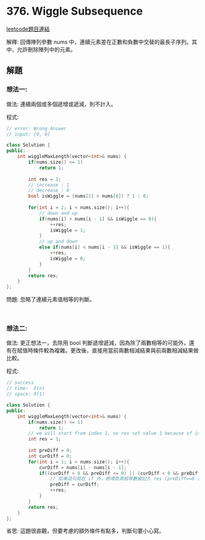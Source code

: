 # 376. Wiggle Subsequence

[leetcode題目連結](https://leetcode.com/problems/wiggle-subsequence/)

解釋: 回傳陣列參數 nums 中，連續元素差在正數和負數中交替的最長子序列。其中，允許刪除陣列中的元素。

## 解題

### 想法一:

做法: 連續兩個或多個遞增或遞減，則不計入。

程式:

```c++
// error: Wrong Answer
// input: [0, 0]

class Solution {
public:
    int wiggleMaxLength(vector<int>& nums) {
        if(nums.size() <= 1)
            return 1;
        
        int res = 2;
        // increase : 1
        // decrease : 0
        bool isWiggle = (nums[1] > nums[0]) ? 1 : 0;
        
        for(int i = 2; i < nums.size(); i++){
            // down and up
            if(nums[i] > nums[i - 1] && isWiggle == 0){
                ++res;
                isWiggle = 1;
            }
            // up and down
            else if(nums[i] < nums[i - 1] && isWiggle == 1){
                ++res;
                isWiggle = 0;
            }
        }
        return res;
    }
};
```

問題: 忽略了連續元素值相等的判斷。

<br/>

### 想法二:

做法: 更正想法一，去除用 bool 判斷遞增遞減，因為除了兩數相等的可能外，還有在賦值時條件較為複雜。更改後，直接用當前兩數相減結果與前兩數相減結果做比較。

程式:

```c++
// success
// time:  O(n)
// space: O(1)

class Solution {
public:
    int wiggleMaxLength(vector<int>& nums) {
        if(nums.size() <= 1)
            return 1;
        // we will start from index 1, so res set value 1 because of index 0
        int res = 1;
        
        int preDiff = 0;
        int curDiff = 0;
        for(int i = 1; i < nums.size(); i++){
            curDiff = nums[i] - nums[i - 1];
            if((curDiff > 0 && preDiff <= 0) || (curDiff < 0 && preDiff >= 0)){
                // 如果這句寫在 if 外，將導致兩相等數被記入 res (preDiff==0 符合計入條件)
                preDiff = curDiff;
                ++res;
            }
        }
        return res;
    }
};
```

省思: 這題很直觀，但要考慮的額外條件有點多，判斷句要小心寫。

<br/>

<!--
### 網路解一:

```c++

```
-->

